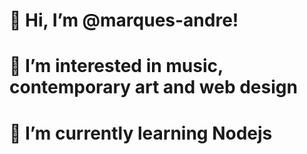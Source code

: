 # 👋 Hi, I’m @marques-andre!
# 👀 I’m interested in music, contemporary art and web design
# 🌱 I’m currently learning Nodejs
